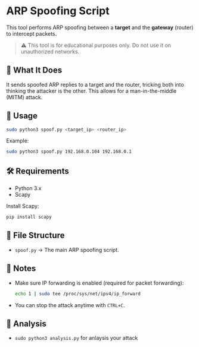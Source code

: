 # ARP Spoofing Script

This tool performs ARP spoofing between a **target** and the **gateway** (router) to intercept packets.

> ⚠️ This tool is for educational purposes only. Do not use it on unauthorized networks.

## 🧠 What It Does

It sends spoofed ARP replies to a target and the router, tricking both into thinking the attacker is the other. This allows for a man-in-the-middle (MITM) attack.

## 🚀 Usage

```bash
sudo python3 spoof.py <target_ip> <router_ip>
```

Example:
```bash 
sudo python3 spoof.py 192.168.0.104 192.168.0.1
```

## 🛠 Requirements

- Python 3.x
- Scapy

Install Scapy:
```bash
pip install scapy
```

## 📂 File Structure

- `spoof.py` → The main ARP spoofing script.

## 📌 Notes

- Make sure IP forwarding is enabled (required for packet forwarding):
  ```bash
  echo 1 | sudo tee /proc/sys/net/ipv4/ip_forward
  ```
- You can stop the attack anytime with `CTRL+C`.

## 🧠 Analysis

- `sudo python3 analysis.py` for anlaysis your attack
